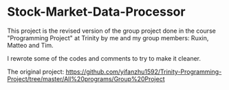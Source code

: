 # Stock-Market-Data-Processor
This project is the revised version of the group project done in the course "Programming Project" at Trinity by me and my group members: Ruxin, Matteo and Tim.

I rewrote some of the codes and comments to try to make it cleaner.

The original project: https://github.com/yifanzhu1592/Trinity-Programming-Project/tree/master/All%20programs/Group%20Project
